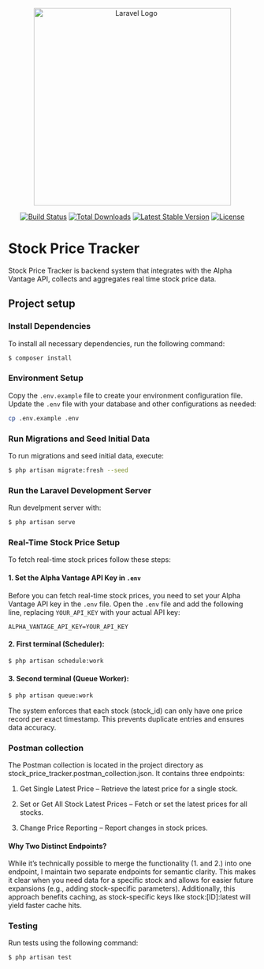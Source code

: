 <p align="center"><a href="https://laravel.com" target="_blank"><img src="https://raw.githubusercontent.com/laravel/art/master/logo-lockup/5%20SVG/2%20CMYK/1%20Full%20Color/laravel-logolockup-cmyk-red.svg" width="400" alt="Laravel Logo"></a></p>

<p align="center">
<a href="https://github.com/laravel/framework/actions"><img src="https://github.com/laravel/framework/workflows/tests/badge.svg" alt="Build Status"></a>
<a href="https://packagist.org/packages/laravel/framework"><img src="https://img.shields.io/packagist/dt/laravel/framework" alt="Total Downloads"></a>
<a href="https://packagist.org/packages/laravel/framework"><img src="https://img.shields.io/packagist/v/laravel/framework" alt="Latest Stable Version"></a>
<a href="https://packagist.org/packages/laravel/framework"><img src="https://img.shields.io/packagist/l/laravel/framework" alt="License"></a>
</p>

# Stock Price Tracker

Stock Price Tracker is backend system that integrates with the Alpha Vantage API, collects
and aggregates real time stock price data.

## Project setup

### Install Dependencies

To install all necessary dependencies, run the following command:

```bash
$ composer install
```

### Environment Setup

Copy the `.env.example` file to create your environment configuration file. Update the `.env` file with your database and other configurations as needed:

```bash
cp .env.example .env
```

### Run Migrations and Seed Initial Data

To run migrations and seed initial data, execute:

```bash
$ php artisan migrate:fresh --seed 
```

### Run the Laravel Development Server

Run develpment server with:

```bash
$ php artisan serve
```

### Real-Time Stock Price Setup

To fetch real-time stock prices follow these steps:

#### 1. Set the Alpha Vantage API Key in `.env`

Before you can fetch real-time stock prices, you need to set your Alpha Vantage API key in the `.env` file. Open the `.env` file and add the following line, replacing `YOUR_API_KEY` with your actual API key:

```env
ALPHA_VANTAGE_API_KEY=YOUR_API_KEY
```

#### 2. First terminal (Scheduler):

```bash
$ php artisan schedule:work
```

#### 3. Second terminal (Queue Worker):

```bash
$ php artisan queue:work
```

The system enforces that each stock (stock_id) can only have one price record per exact timestamp. This prevents duplicate entries and ensures data accuracy.

### Postman collection

The Postman collection is located in the project directory as stock_price_tracker.postman_collection.json. It contains three endpoints:

1. Get Single Latest Price – Retrieve the latest price for a single stock.

2. Set or Get All Stock Latest Prices – Fetch or set the latest prices for all stocks.

3. Change Price Reporting – Report changes in stock prices.

#### Why Two Distinct Endpoints?
While it’s technically possible to merge the functionality (1. and 2.) into one endpoint, I maintain two separate endpoints for semantic clarity. This makes it clear when you need data for a specific stock and allows for easier future expansions (e.g., adding stock-specific parameters). Additionally, this approach benefits caching, as stock-specific keys like stock:[ID]:latest will yield faster cache hits.

### Testing

Run tests using the following command:

```bash
$ php artisan test
```
